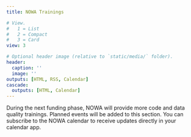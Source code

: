 ```yaml
---
title: NOWA Trainings

# View.
#   1 = List
#   2 = Compact
#   3 = Card
view: 3

# Optional header image (relative to `static/media/` folder).
header:
  caption: ''
  image: ''
outputs: [HTML, RSS, Calendar]
cascade:
  outputs: [HTML, Calendar]
---
```


During the next funding phase, NOWA will provide more code and data quality trainings.
Planned events will be added to this section.
You can subscribe to the NOWA calendar to receive updates directly in your calendar app.

